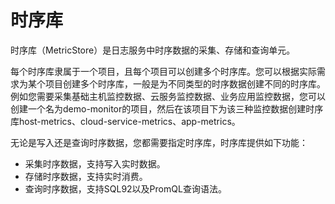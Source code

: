 # 时序库

时序库（MetricStore）是日志服务中时序数据的采集、存储和查询单元。

每个时序库隶属于一个项目，且每个项目可以创建多个时序库。您可以根据实际需求为某个项目创建多个时序库，一般是为不同类型的时序数据创建不同的时序库。例如您需要采集基础主机监控数据、云服务监控数据、业务应用监控数据，您可以创建一个名为demo-monitor的项目，然后在该项目下为该三种监控数据创建时序库host-metrics、cloud-service-metrics、app-metrics。

无论是写入还是查询时序数据，您都需要指定时序库，时序库提供如下功能：

-   采集时序数据，支持写入实时数据。
-   存储时序数据，支持实时消费。
-   查询时序数据，支持SQL92以及PromQL查询语法。

